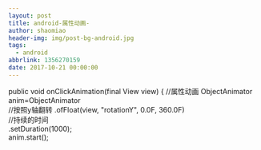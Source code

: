 ```yaml
---
layout: post
title: android-属性动画-
author: shaomiao
header-img: img/post-bg-android.jpg
tags:
  - android
abbrlink: 1356270159
date: 2017-10-21 00:00:00
---
```

<ImageView    android:id="@+id/image"    android:src="@mipmap/aaa"    android:layout_width="wrap_content"    android:layout_height="wrap_content"    android:onClick="onClickAnimation"    />


public void onClickAnimation(final View view) {    //属性动画    ObjectAnimator anim=ObjectAnimator            
//按照y轴翻转
.ofFloat(view, "rotationY", 0.0F, 360.0F)    
//持续的时间       
 .setDuration(1000);    
anim.start();
